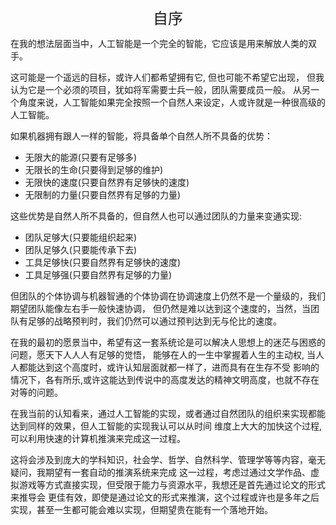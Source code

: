 <center><font size=5>自序</font></center>

在我的想法层面当中，人工智能是一个完全的智能，它应该是用来解放人类的双手。

这可能是一个遥远的目标，或许人们都希望拥有它, 但也可能不希望它出现，
但我认为它是一个必须的项目，犹如将军需要士兵一般，团队需要成员一般。
从另一个角度来说，人工智能如果完全按照一个自然人来设定，人或许就是一种很高级的人工智能。

如果机器拥有跟人一样的智能，将具备单个自然人所不具备的优势：
* 无限大的能源(只要有足够多)
* 无限长的生命(只要得到足够的维护)
* 无限快的速度(只要自然界有足够快的速度)
* 无限制的力量(只要自然界有足够的力量)

这些优势是自然人所不具备的，但自然人也可以通过团队的力量来变通实现:
* 团队足够大(只要能组织起来)
* 团队足够久(只要能传承下去)
* 工具足够快(只要自然界有足够快的速度)
* 工具足够强(只要自然界有足够的力量)

但团队的个体协调与机器智通的个体协调在协调速度上仍然不是一个量级的，我们期望团队能像左右手一般快速协调，
但仍然是难以达到这个速度的，当然，当团队有足够的战略预判时，我们仍然可以通过预判达到无与伦比的速度。

在我的最初的愿景当中，希望有这一套系统论是可以解决人思想上的迷茫与困惑的问题，愿天下人人人有足够的觉悟，
能够在人的一生中掌握着人生的主动权, 当人人都能达到这个高度时，或许认知层面就都一样了，进而具有在生存不受
影响的情况下，各有所乐,或许这能达到传说中的高度发达的精神文明高度，也就不存在对等的问题。

在我当前的认知看来，通过人工智能的实现，或者通过自然团队的组织来实现都能达到同样的效果，但人工智能的实现我认可以从时间
维度上大大的加快这个过程, 可以利用快速的计算机推演来完成这一过程。

这将会涉及到庞大的学科知识，社会学、哲学、自然科学、管理学等等内容，毫无疑问，我期望有一套自动的推演系统来完成
这一过程，考虑过通过文学作品、虚拟游戏等方式直接实现，但受限于能力与资源水平，我想还是首先通过论文的形式来推导会
更佳有效，即使是通过论文的形式来推演，这个过程或许也是多年之后实现，甚至一生都可能会难以实现，但期望贵在能有一个落地开始。

